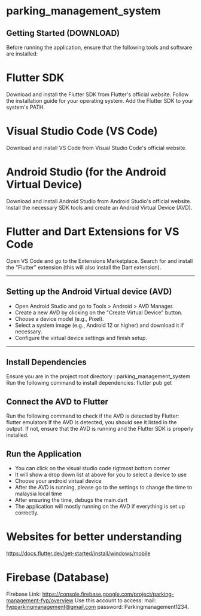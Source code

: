 # parking_management_system

## Getting Started (DOWNLOAD)
Before running the application, ensure that the following tools and software are installed:

# Flutter SDK
Download and install the Flutter SDK from Flutter's official website.
Follow the installation guide for your operating system.
Add the Flutter SDK to your system's PATH.

# Visual Studio Code (VS Code)
Download and install VS Code from Visual Studio Code's official website.

# Android Studio (for the Android Virtual Device)
Download and install Android Studio from Android Studio's official website.
Install the necessary SDK tools and create an Android Virtual Device (AVD).

# Flutter and Dart Extensions for VS Code
Open VS Code and go to the Extensions Marketplace.
Search for and install the "Flutter" extension (this will also install the Dart extension).

-----------------------------------------------------------------------------------------------------
## Setting up the Android Virtual device (AVD)
- Open Android Studio and go to Tools > Android > AVD Manager.
- Create a new AVD by clicking on the "Create Virtual Device" button.
- Choose a device model (e.g., Pixel).
- Select a system image (e.g., Android 12 or higher) and download it if necessary.
- Configure the virtual device settings and finish setup.

-----------------------------------------------------------------------------------------------------
## Install Dependencies
Ensure you are in the project root directory : parking_management_system
Run the following command to install dependencies: flutter pub get

## Connect the AVD to Flutter
Run the following command to check if the AVD is detected by Flutter: flutter emulators
If the AVD is detected, you should see it listed in the output. If not, ensure that the AVD is running and the Flutter SDK is properly installed.

## Run the Application
- You can click on the visual studio code rigtmost bottom corner
- It will show a drop down list at above for you to select a device to use
- Choose your android virtual device
- After the AVD is running, please go to the settings to change the time to malaysia local time 
- After ensuring the time, debugs the main.dart 
- The application will mostly running on the AVD if everything is set up correctly.

# Websites for better understanding
https://docs.flutter.dev/get-started/install/windows/mobile


# Firebase (Database)
Firebase Link: https://console.firebase.google.com/project/parking-management-fyp/overview
Use this account to access:
mail: fypparkingmanagement@gmail.com
password: Parkingmanagement1234.




